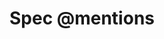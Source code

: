 ---
title: "Spec @mentions"
created_at: "2017-11-14"
description:
category: ux
keywords: merged
client_stats:
server_stats:
  synapse:
    all:
      merged: y
sdk_stats:
services_stats:
footnotes:
notes:
links:
 - title: "PR for MSC1067"
   link: "https://github.com/matrix-org/matrix-doc/issues/1067"
 - title: Documentation
   link: "https://docs.google.com/document/d/1oRhw3DJhbVAKkHAEgyt6ccV82wtXR_11qY7JqMcesUU/edit"
---
